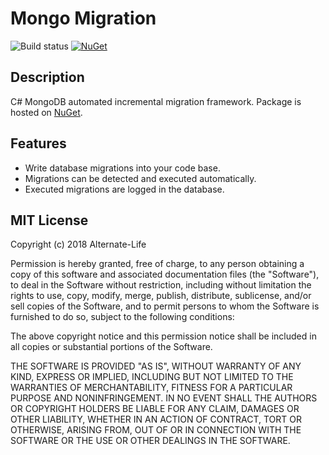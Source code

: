 # Mongo Migration

![Build status](https://teamcity.alternate-life.de/app/rest/builds/buildType:(id:AlternateMongoMigration_Build)/statusIcon)
[![NuGet](https://img.shields.io/nuget/dt/AlternateLife.MongoMigration.svg)](https://www.nuget.org/packages/AlternateLife.MongoMigration)

## Description

C# MongoDB automated incremental migration framework. Package is hosted on [NuGet](https://www.nuget.org/packages/AlternateLife.MongoMigration).

## Features

- Write database migrations into your code base. 
- Migrations can be detected and executed automatically.
- Executed migrations are logged in the database.

## MIT License

Copyright (c) 2018 Alternate-Life

Permission is hereby granted, free of charge, to any person obtaining a copy
of this software and associated documentation files (the "Software"), to deal
in the Software without restriction, including without limitation the rights
to use, copy, modify, merge, publish, distribute, sublicense, and/or sell
copies of the Software, and to permit persons to whom the Software is
furnished to do so, subject to the following conditions:

The above copyright notice and this permission notice shall be included in all
copies or substantial portions of the Software.

THE SOFTWARE IS PROVIDED "AS IS", WITHOUT WARRANTY OF ANY KIND, EXPRESS OR
IMPLIED, INCLUDING BUT NOT LIMITED TO THE WARRANTIES OF MERCHANTABILITY,
FITNESS FOR A PARTICULAR PURPOSE AND NONINFRINGEMENT. IN NO EVENT SHALL THE
AUTHORS OR COPYRIGHT HOLDERS BE LIABLE FOR ANY CLAIM, DAMAGES OR OTHER
LIABILITY, WHETHER IN AN ACTION OF CONTRACT, TORT OR OTHERWISE, ARISING FROM,
OUT OF OR IN CONNECTION WITH THE SOFTWARE OR THE USE OR OTHER DEALINGS IN THE
SOFTWARE.
